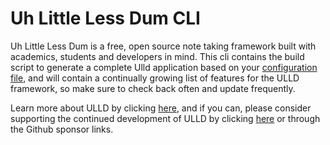# Uh Little Less Dum CLI

Uh Little Less Dum is a free, open source note taking framework built with academics, students and developers in mind. This cli contains the build script to generate a complete Ulld application based on your [configuration file](https://uhlitlelessdum.com/configure), and will contain a continually growing list of features for the ULLD framework, so make sure to check back often and update frequently.

Learn more about ULLD by clicking [here](https://uhlittlelessdum.com), and if you can, please consider supporting the continued development of ULLD by clicking [here](https://uhlittlelessdum.com/sponsor) or through the Github sponsor links.
